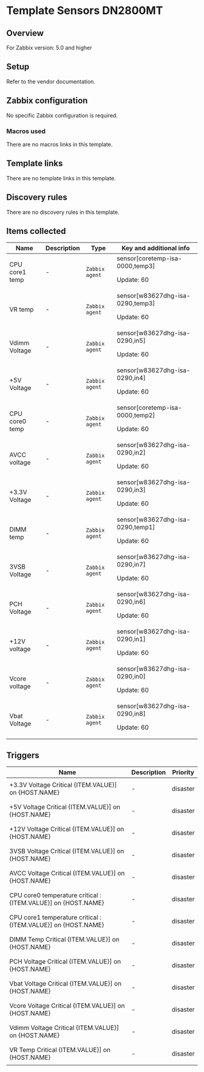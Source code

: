 # Template Sensors DN2800MT

## Overview

For Zabbix version: 5.0 and higher

## Setup

Refer to the vendor documentation.

## Zabbix configuration

No specific Zabbix configuration is required.

### Macros used

There are no macros links in this template.

## Template links

There are no template links in this template.

## Discovery rules

There are no discovery rules in this template.

## Items collected

|Name|Description|Type|Key and additional info|
|----|-----------|----|----|
|CPU core1 temp|<p>-</p>|`Zabbix agent`|sensor[coretemp-isa-0000,temp3]<p>Update: 60</p>|
|VR temp|<p>-</p>|`Zabbix agent`|sensor[w83627dhg-isa-0290,temp3]<p>Update: 60</p>|
|Vdimm Voltage|<p>-</p>|`Zabbix agent`|sensor[w83627dhg-isa-0290,in5]<p>Update: 60</p>|
|+5V Voltage|<p>-</p>|`Zabbix agent`|sensor[w83627dhg-isa-0290,in4]<p>Update: 60</p>|
|CPU core0 temp|<p>-</p>|`Zabbix agent`|sensor[coretemp-isa-0000,temp2]<p>Update: 60</p>|
|AVCC voltage|<p>-</p>|`Zabbix agent`|sensor[w83627dhg-isa-0290,in2]<p>Update: 60</p>|
|+3.3V Voltage|<p>-</p>|`Zabbix agent`|sensor[w83627dhg-isa-0290,in3]<p>Update: 60</p>|
|DIMM temp|<p>-</p>|`Zabbix agent`|sensor[w83627dhg-isa-0290,temp1]<p>Update: 60</p>|
|3VSB Voltage|<p>-</p>|`Zabbix agent`|sensor[w83627dhg-isa-0290,in7]<p>Update: 60</p>|
|PCH Voltage|<p>-</p>|`Zabbix agent`|sensor[w83627dhg-isa-0290,in6]<p>Update: 60</p>|
|+12V voltage|<p>-</p>|`Zabbix agent`|sensor[w83627dhg-isa-0290,in1]<p>Update: 60</p>|
|Vcore voltage|<p>-</p>|`Zabbix agent`|sensor[w83627dhg-isa-0290,in0]<p>Update: 60</p>|
|Vbat Voltage|<p>-</p>|`Zabbix agent`|sensor[w83627dhg-isa-0290,in8]<p>Update: 60</p>|
## Triggers

|Name|Description|Priority|
|----|-----------|----|
|+3.3V Voltage Critical {ITEM.VALUE}] on {HOST.NAME}|<p>-</p>|disaster|
|+5V Voltage Critical {ITEM.VALUE}] on {HOST.NAME}|<p>-</p>|disaster|
|+12V Voltage Critical {ITEM.VALUE}] on {HOST.NAME}|<p>-</p>|disaster|
|3VSB Voltage Critical {ITEM.VALUE}] on {HOST.NAME}|<p>-</p>|disaster|
|AVCC Voltage Critical {ITEM.VALUE}] on {HOST.NAME}|<p>-</p>|disaster|
|CPU core0 temperature critical : {ITEM.VALUE}] on {HOST.NAME}|<p>-</p>|disaster|
|CPU core1 temperature critical : {ITEM.VALUE}] on {HOST.NAME}|<p>-</p>|disaster|
|DIMM Temp Critical {ITEM.VALUE}] on {HOST.NAME}|<p>-</p>|disaster|
|PCH Voltage Critical {ITEM.VALUE}] on {HOST.NAME}|<p>-</p>|disaster|
|Vbat Voltage Critical {ITEM.VALUE}] on {HOST.NAME}|<p>-</p>|disaster|
|Vcore Voltage Critical {ITEM.VALUE}] on {HOST.NAME}|<p>-</p>|disaster|
|Vdimm Voltage Critical {ITEM.VALUE}] on {HOST.NAME}|<p>-</p>|disaster|
|VR Temp Critical {ITEM.VALUE}] on {HOST.NAME}|<p>-</p>|disaster|
